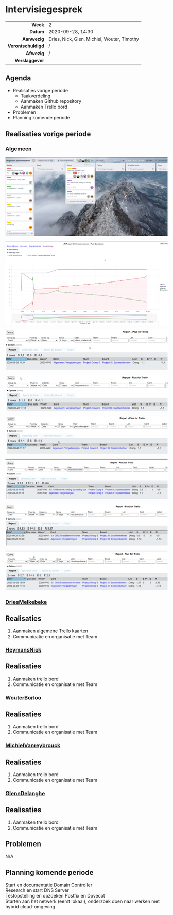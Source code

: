 # Intervisiegesprek

|                     |                   |
|--------------------:|:------------------|
|            **Week** | 2                 |
|           **Datum** | 2020-09-28, 14:30 |
|        **Aanwezig** | Dries, Nick, Glen, Michiel, Wouter, Timothy                  |
| **Verontschuldigd** | /                  |
|         **Afwezig** | /                  |
|    **Verslaggever** |                   |

## Agenda

- Realisaties vorige periode
  - Taakverdeling
  - Aanmaken Github repository
  - Aanmaken Trello bord
- Problemen
- Planning komende periode

## Realisaties vorige periode

### Algemeen

![Overzicht](./Overzicht.png)

![Burndown](./Burndown.png)

![OverzichtDries](./DriesOverzicht.png)

![OverzichtNick](./OverzichtNick.png)

![OverzichtGlen](./GlenOverzicht.png)

![OverzichtMichiel](./OverzichtMichiel.png)

![OverzichtWouter](./OverzichtWouter.png)

![OverzichtTimothy](./OverzichtTimothy.png)


### [DriesMelkebeke](https://github.com/DriesMelkebeke)

## Realisaties

1. Aanmaken algemene Trello kaarten
2. Communicatie en organisatie met Team

### [HeymansNick](https://github.com/HeymansNickk)

## Realisaties

1. Aanmaken trello bord
2. Communicatie en organisatie met Team

### [WouterBorloo](https://github.com/wouterBorloo)

## Realisaties

1. Aanmaken trello bord
2. Communicatie en organisatie met Team

### [MichielVanreybrouck](https://github.com/MichielVanreybrouck)

## Realisaties

1. Aanmaken trello bord
2. Communicatie en organisatie met Team

### [GlennDelanghe](https://github.com/GlennDelanghe)

## Realisaties

1. Aanmaken trello bord
2. Communicatie en organisatie met Team

## Problemen

N/A


## Planning komende periode

Start en documentatie Domain Controller  
Research en start DNS Server  
Testopstelling en opzoeken Postfix en Dovecot  
Starten aan het netwerk (eerst lokaal), onderzoek doen naar werken met hybrid cloud-omgeving  
